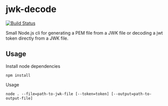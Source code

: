 # jwk-decode

[![Build Status](https://travis-ci.org/thepatrik/jwk-decode.svg?branch=master)](https://travis-ci.org/thepatrik/jwk-decode)

Small Node.js cli for generating a PEM file from a JWK file or decoding a jwt token directly from a JWK file.

## Usage

Install node dependencies

    npm install

Usage

    node . --file=path-to-jwk-file [--token=token] [--output=path-to-output-file]
